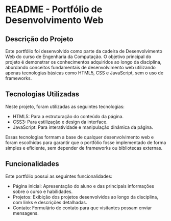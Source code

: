 # README - Portfólio de Desenvolvimento Web
## Descrição do Projeto
Este portfólio foi desenvolvido como parte da cadeira de Desenvolvimento Web do curso de Engenharia da Computação. O objetivo principal do projeto é demonstrar os conhecimentos adquiridos ao longo da disciplina, abordando conceitos fundamentais de desenvolvimento web utilizando apenas tecnologias básicas como HTML5, CSS e JavaScript, sem o uso de frameworks.

## Tecnologias Utilizadas
Neste projeto, foram utilizadas as seguintes tecnologias:

- HTML5: Para a estruturação do conteúdo da página.
- CSS3: Para estilização e design da interface.
- JavaScript: Para interatividade e manipulação dinâmica da página.

Essas tecnologias formam a base de qualquer desenvolvimento web e foram escolhidas para garantir que o portfólio fosse implementado de forma simples e eficiente, sem depender de frameworks ou bibliotecas externas.

## Funcionalidades
Este portfólio possui as seguintes funcionalidades:

- Página inicial: Apresentação do aluno e das principais informações sobre o curso e habilidades.
- Projetos: Exibição dos projetos desenvolvidos ao longo da disciplina, com links e descrições detalhadas.
- Contato: Formulário de contato para que visitantes possam enviar mensagens.
